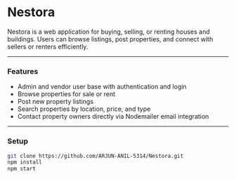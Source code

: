 # Nestora

Nestora is a web application for buying, selling, or renting houses and buildings. Users can browse listings, post properties, and connect with sellers or renters efficiently.

---

### Features

* Admin and vendor user base with authentication and login
* Browse properties for sale or rent
* Post new property listings
* Search properties by location, price, and type
* Contact property owners directly via Nodemailer email integration

---

### Setup

```bash
git clone https://github.com/ARJUN-ANIL-5314/Nestora.git
npm install
npm start
```

